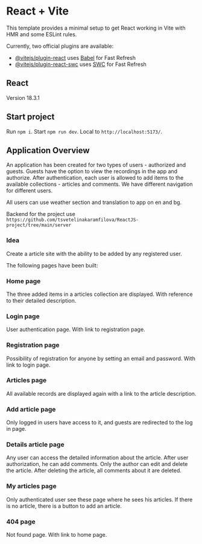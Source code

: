 # React + Vite

This template provides a minimal setup to get React working in Vite with HMR and some ESLint rules.

Currently, two official plugins are available:

- [@vitejs/plugin-react](https://github.com/vitejs/vite-plugin-react/blob/main/packages/plugin-react/README.md) uses [Babel](https://babeljs.io/) for Fast Refresh
- [@vitejs/plugin-react-swc](https://github.com/vitejs/vite-plugin-react-swc) uses [SWC](https://swc.rs/) for Fast Refresh

## React

Version 18.3.1

## Start project

Run `npm i`. Start `npm run dev`. Local to `http://localhost:5173/`.

## Application Overview

An application has been created for two types of users - authorized and guests. Guests have the option to view the recordings in the app and authorize. After authentication, each user is allowed to add items to the available collections - articles and comments. We have different navigation for different users.

All users can use weather section and translation to app on en and bg.

Backend for the project use `https://github.com/tsvetelinakaramfilova/ReactJS-project/tree/main/server`

### Idea

Create a article site with the ability to be added by any registered user.

The following pages have been built:

### Home page

The three added items in a articles collection are displayed. With reference to their detailed description.

### Login page

User authentication page. With link to registration page.

### Registration page

Possibility of registration for anyone by setting an email and password. With link to login page.

### Articles page

All available records are displayed again with a link to the article description.

### Add article page

Only logged in users have access to it, and guests are redirected to the log in page.

### Details article page

Any user can access the detailed information about the article. After user authorization, he can add comments. Only the author can edit and delete the article. After deleting the article, all comments about it are deleted.

### My articles page

Only authenticated user see these page where he sees his articles. If there is no article, there is a button to add an article.

### 404 page

Not found page. With link to home page.
